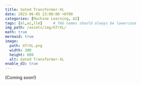 ```yaml
---
title: Gated Transformer-XL
date: 2023-06-05 23:00:00 +0700
categories: [Machine Learning, AI]
tags: [ml,ai,llm]     # TAG names should always be lowercase
img_path: /assets/img/GTrXL/
math: true
mermaid: true
image:
  path: GTrXL.png
  width: 300
  height: 600
  alt: Gated Transformer-XL
enable_d3: true
---
```

(Coming soon!)